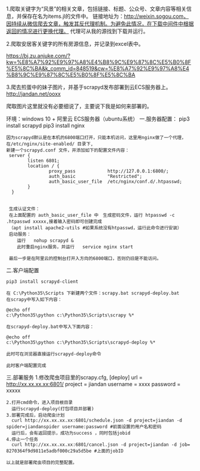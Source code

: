 1.爬取关键字为“风景”的相关文章，包括链接、标题、公众号、文章内容等相关信息，并保存在名为items.jl的文件中。
  链接地址为：http://weixin.sogou.com，因持续从微信爬去文章，触发其反代理机制。为避免此情况，在下载中间件中根据返回的情况进行更换代理。
  代理可从我的源找到下载并运行。
 

2.爬取安居客关键字的所有房源信息，并记录到excel表中。

  https://bj.zu.anjuke.com/?kw=%E8%A7%92%E9%97%A8%E4%B8%9C%E9%87%8C%E5%B0%8F%E5%8C%BA&k_comm_id=848519&cw=%E8%A7%92%E9%97%A8%E4%B8%9C%E9%87%8C%E5%B0%8F%E5%8C%BA

3.爬去煎蛋中的妹子图片，并基于scrapyd发布部署到云ECS服务器上。
  http://jandan.net/ooxx
  
  爬取图片这里就没有必要细说了，主要说下我是如何来部署的。
  
  环境：windows 10 + 阿里云 ECS服务器（ubuntu系统）
  一.服务器配置：
    pip3 install scrapyd
    pip3 install nginx
    
    因为scrapyd默认是在本机的6800端口打开，只能本机访问，这里用nginx做了一个代理，在/etc/nginx/site-enabled/ 目录下,
    新建一个scrapyd.conf 文件，并添加如下的配置文件内容：
     server {
            listen 6801;
            location / {
                    proxy_pass            http://127.0.0.1:6800/;
                    auth_basic            "Restricted";
                    auth_basic_user_file  /etc/nginx/conf.d/.htpasswd;
            }
      }
    
     
     生成认证文件：
     在上面配置的 auth_basic_user_file 中　生成密码文件，运行 htpasswd -c .htpasswd xxxxx,接着输入密码即可创建完成
     （apt install apache2-utils #如果系统没有htpasswd，运行此命令进行安装）
     启动服务：
        运行   nohup scrapyd &
        此时重启nginx服务，并运行   service nginx start
     
     最后一步是在阿里云的控制台打开入方向的6800端口，否则仍旧是不能访问。
    
 二.客户端配置
    
    pip3 install scrapyd-client
    
    在 C:\Python35\Scripts 下新建两个文件：scrapy.bat scrapyd-deploy.bat
    在scrapy中写入如下内容：
     
    @echo off
    c:\Python35\python c:\Python35\Scripts\scrapy %*
     
    在scrapyd-deploy.bat中写入下面内容：
    
    @echo off
    c:\Python35\python c:\Python35\Scripts\scrapyd-deploy %*
    
    此时可在浏览器直接运行scrapyd-deploy命令
    
    此时客户端配置完成
    
 三.部署服务
    1.修改爬虫项目里的scrapy.cfg,
    [deploy]
    url = http://xx.xx.xx.xx:6801/
    project = jiandan
    username = xxxx
    password = xxxxx
    
    2.打开cmd命令，进入项目根目录
      运行scrapyd-deploy(打包项目并部署)
    3.部署完成后，启动爬虫计划
      curl http://xx.xx.xx.xx:6801/schedule.json -d project=jiandan -d spider=jiandanspider username:password #前面设置的用户名和密码
      运行后，会有返回提示，成功为success ，同时包括jobid
    4.停止一个任务
      curl http://xx.xx.xx.xx:6801/cancel.json -d project=jiandan -d job= 8270364f9d9811e5adbf000c29a5d5be #上面的jobID
    
    以上就是部署爬虫项目的完整配置。
    
     
     
